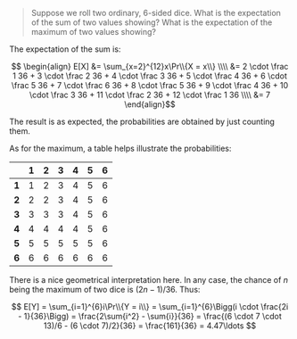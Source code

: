 > Suppose we roll two ordinary, 6-sided dice. What is the expectation of the
> sum of two values showing? What is the expectation of the maximum of two
> values showing?

The expectation of the sum is:

$$ \begin{align}
     E[X] &= \sum_{x=2}^{12}x\Pr\\{X = x\\} \\\\
          &=  2 \cdot \frac 1 36 +
              3 \cdot \frac 2 36 +
              4 \cdot \frac 3 36 +
              5 \cdot \frac 4 36 +
              6 \cdot \frac 5 36 +
              7 \cdot \frac 6 36 +
              8 \cdot \frac 5 36 +
              9 \cdot \frac 4 36 +
             10 \cdot \frac 3 36 +
             11 \cdot \frac 2 36 +
             12 \cdot \frac 1 36 \\\\
          &= 7
   \end{align}$$

The result is as expected, the probabilities are obtained by just counting them.

As for the maximum, a table helps illustrate the probabilities:

|       | 1 | 2 | 3 | 4 | 5 | 6 |
|:-----:|:-:|:-:|:-:|:-:|:-:|:-:|
| **1** | 1 | 2 | 3 | 4 | 5 | 6 |
| **2** | 2 | 2 | 3 | 4 | 5 | 6 |
| **3** | 3 | 3 | 3 | 4 | 5 | 6 |
| **4** | 4 | 4 | 4 | 4 | 5 | 6 |
| **5** | 5 | 5 | 5 | 5 | 5 | 6 |
| **6** | 6 | 6 | 6 | 6 | 6 | 6 |

There is a nice geometrical interpretation here. In any case, the chance of $n$
being the maximum of two dice is $(2n-1)/36$. Thus:

$$ E[Y]
   = \sum_{i=1}^{6}i\Pr\\{Y = i\\}
   = \sum_{i=1}^{6}\Bigg(i \cdot \frac{2i - 1}{36}\Bigg)
   = \frac{2\sum{i^2} - \sum{i}}{36}
   = \frac{(6 \cdot 7 \cdot 13)/6 - (6 \cdot 7)/2}{36}
   = \frac{161}{36} = 4.47\ldots
   $$
